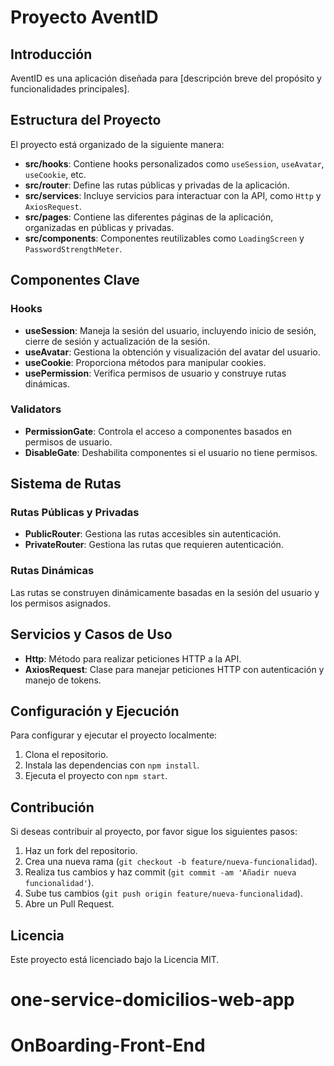# Proyecto AventID

## Introducción

AventID es una aplicación diseñada para [descripción breve del propósito y funcionalidades principales].

## Estructura del Proyecto

El proyecto está organizado de la siguiente manera:

- **src/hooks**: Contiene hooks personalizados como `useSession`, `useAvatar`, `useCookie`, etc.
- **src/router**: Define las rutas públicas y privadas de la aplicación.
- **src/services**: Incluye servicios para interactuar con la API, como `Http` y `AxiosRequest`.
- **src/pages**: Contiene las diferentes páginas de la aplicación, organizadas en públicas y privadas.
- **src/components**: Componentes reutilizables como `LoadingScreen` y `PasswordStrengthMeter`.

## Componentes Clave

### Hooks

- **useSession**: Maneja la sesión del usuario, incluyendo inicio de sesión, cierre de sesión y actualización de la sesión.
- **useAvatar**: Gestiona la obtención y visualización del avatar del usuario.
- **useCookie**: Proporciona métodos para manipular cookies.
- **usePermission**: Verifica permisos de usuario y construye rutas dinámicas.

### Validators

- **PermissionGate**: Controla el acceso a componentes basados en permisos de usuario.
- **DisableGate**: Deshabilita componentes si el usuario no tiene permisos.

## Sistema de Rutas

### Rutas Públicas y Privadas

- **PublicRouter**: Gestiona las rutas accesibles sin autenticación.
- **PrivateRouter**: Gestiona las rutas que requieren autenticación.

### Rutas Dinámicas

Las rutas se construyen dinámicamente basadas en la sesión del usuario y los permisos asignados.

## Servicios y Casos de Uso

- **Http**: Método para realizar peticiones HTTP a la API.
- **AxiosRequest**: Clase para manejar peticiones HTTP con autenticación y manejo de tokens.

## Configuración y Ejecución

Para configurar y ejecutar el proyecto localmente:

1. Clona el repositorio.
2. Instala las dependencias con `npm install`.
3. Ejecuta el proyecto con `npm start`.

## Contribución

Si deseas contribuir al proyecto, por favor sigue los siguientes pasos:

1. Haz un fork del repositorio.
2. Crea una nueva rama (`git checkout -b feature/nueva-funcionalidad`).
3. Realiza tus cambios y haz commit (`git commit -am 'Añadir nueva funcionalidad'`).
4. Sube tus cambios (`git push origin feature/nueva-funcionalidad`).
5. Abre un Pull Request.

## Licencia

Este proyecto está licenciado bajo la Licencia MIT.
# one-service-domicilios-web-app
# OnBoarding-Front-End

